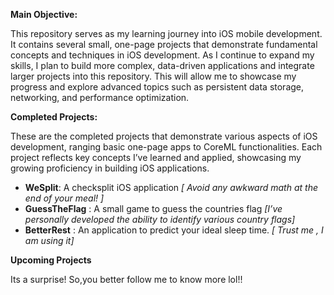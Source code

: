 **Main Objective:**

This repository serves as my learning journey into iOS mobile development. It contains several small, one-page projects that demonstrate fundamental concepts and techniques in iOS development. As I continue to expand my skills, I plan to build more complex, data-driven applications and integrate larger projects into this repository. This will allow me to showcase my progress and explore advanced topics such as persistent data storage, networking, and performance optimization.

**Completed Projects:**

These are the completed projects that demonstrate various aspects of iOS development, ranging basic one-page apps to CoreML functionalities. Each project reflects key concepts I’ve learned and applied, showcasing my growing proficiency in building iOS applications.

  - **WeSplit**: A checksplit iOS application  _[ Avoid any awkward math at the end of your meal! ]_
  - **GuessTheFlag** : A small game to guess the countries flag  _[I’ve personally developed the ability to identify various country flags]_
  - **BetterRest** : An application to predict your ideal sleep time.  _[ Trust me , I am using it]_

**Upcoming Projects**

Its a surprise! So,you better follow me to know more lol!!
